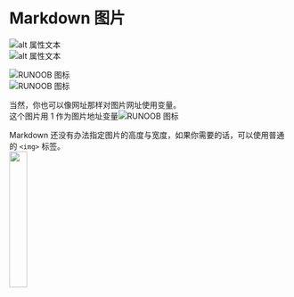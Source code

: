 # Markdown 图片
![alt 属性文本](图片地址)  
![alt 属性文本](图片地址 "可选标题")  

![RUNOOB 图标](http://static.runoob.com/images/runoob-logo.png)  
![RUNOOB 图标](http://static.runoob.com/images/runoob-logo.png "Runoob")  

当然，你也可以像网址那样对图片网址使用变量。  
这个图片用 1 作为图片地址变量![RUNOOB 图标][1]

[1]: http://static.runoob.com/images/runoob-logo.png "Runoob"

Markdown 还没有办法指定图片的高度与宽度，如果你需要的话，可以使用普通的 `<img>` 标签。  
<img src="http://static.runoob.com/images/runoob-logo.png" width="25%">